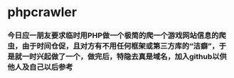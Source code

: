 # phpcrawler

### 今日应一朋友要求临时用PHP做一个极简的爬一个游戏网站信息的爬虫，由于时间仓促，且对方有不用任何框架或第三方库的“洁癖”，于是就一时兴起做了一个，做完后，特隐去真是域名，加入github以供他人及自己以后参考 ###
